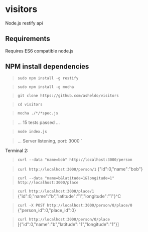 # visitors
Node.js restify api

## Requirements
Requires ES6 compatible node.js

## NPM install dependencies
> `sudo npm install -g restify`

> `sudo npm install -g mocha`

> `git clone https://github.com/asheldo/visitors`

> `cd visitors`

> `mocha ./*/*spec.js`

> ... 15 tests passed ...

> `node index.js`

> ... Server listening, port: 3000 `

Terminal 2:

> `curl --data "name=bob" http://localhost:3000/person`

> `curl http://localhost:3000/person/1`
> {"id":0,"name":"bob"}

> `curl --data "name=b&latitude=1&longitude=1" http://localhost:3000/place`

> `curl http://localhost:3000/place/1`
> {"id":0,"name":"b","latitude":"1","longitude":"1"}^C

> `curl -X POST http://localhost:3000/person/0/place/0`
> {"person_id":0,"place_id":0}

> `curl http://localhost:3000/person/0/place`
> [{"id":0,"name":"b","latitude":"1","longitude":"1"}]
